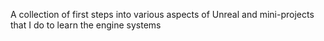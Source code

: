 A collection of first steps into various aspects of Unreal and mini-projects that I do to learn the engine systems

